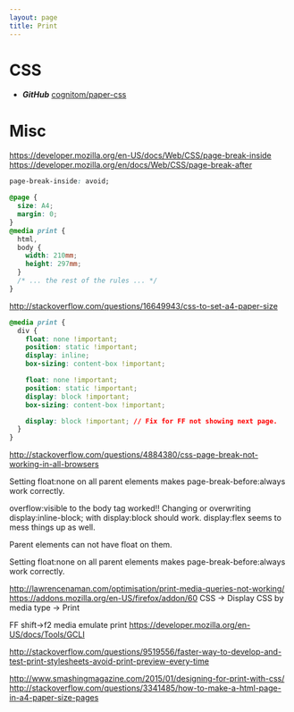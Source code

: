 ```yaml
---
layout: page
title: Print
---
```


# CSS

- **_GitHub_** [cognitom/paper-css](https://github.com/cognitom/paper-css)

# Misc

<https://developer.mozilla.org/en-US/docs/Web/CSS/page-break-inside> <https://developer.mozilla.org/en/docs/Web/CSS/page-break-after>

```css
page-break-inside: avoid;

@page {
  size: A4;
  margin: 0;
}
@media print {
  html,
  body {
    width: 210mm;
    height: 297mm;
  }
  /* ... the rest of the rules ... */
}
```

<http://stackoverflow.com/questions/16649943/css-to-set-a4-paper-size>

```css
@media print {
  div {
    float: none !important;
    position: static !important;
    display: inline;
    box-sizing: content-box !important;

    float: none !important;
    position: static !important;
    display: block !important;
    box-sizing: content-box !important;

    display: block !important; // Fix for FF not showing next page.
  }
}
```

<http://stackoverflow.com/questions/4884380/css-page-break-not-working-in-all-browsers>

Setting float:none on all parent elements makes page-break-before:always work correctly.

overflow:visible to the body tag worked!! Changing or overwriting display:inline-block; with display:block should work. display:flex seems to mess things up as well.

Parent elements can not have float on them.

Setting float:none on all parent elements makes page-break-before:always work correctly.

<http://lawrencenaman.com/optimisation/print-media-queries-not-working/> <https://addons.mozilla.org/en-US/firefox/addon/60> CSS -> Display CSS by media type -> Print

FF shift->f2 media emulate print <https://developer.mozilla.org/en-US/docs/Tools/GCLI>

<http://stackoverflow.com/questions/9519556/faster-way-to-develop-and-test-print-stylesheets-avoid-print-preview-every-time>

<http://www.smashingmagazine.com/2015/01/designing-for-print-with-css/> <http://stackoverflow.com/questions/3341485/how-to-make-a-html-page-in-a4-paper-size-pages>
